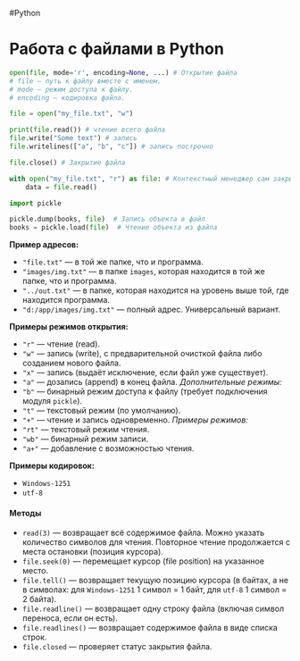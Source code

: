 #Python

# Работа с файлами в Python

```python
open(file, mode='r', encoding=None, ...) # Открытие файла
# file — путь к файлу вместе с именем.
# mode — режим доступа к файлу.
# encoding — кодировка файла.

file = open("my_file.txt", "w")

print(file.read()) # чтение всего файла
file.write("Some text") # запись
file.writelines(["a", "b", "c"]) # запись построчно

file.close() # Закрытие файла

with open("my_file.txt", "r") as file: # Контекстный менеджер сам закрывает файл после завершения блока.
    data = file.read()

```

```python
import pickle

pickle.dump(books, file)  # Запись объекта в файл
books = pickle.load(file)  # Чтение объекта из файла
```

**Пример адресов:**
- `"file.txt"` — в той же папке, что и программа.
- `"images/img.txt"` — в папке `images`, которая находится в той же папке, что и программа.
- `"../out.txt"` — в папке, которая находится на уровень выше той, где находится программа.
- `"d:/app/images/img.txt"` — полный адрес. Универсальный вариант.

**Примеры режимов открытия:**
- `"r"` — чтение (read).
- `"w"` — запись (write), с предварительной очисткой файла либо созданием нового файла.
- `"x"` — запись (выдаёт исключение, если файл уже существует).
- `"a"` — дозапись (append) в конец файла.
*Дополнительные режимы:*
- `"b"` — бинарный режим доступа к файлу (требует подключения модуля `pickle`).
- `"t"` — текстовый режим (по умолчанию).
- `"+"` — чтение и запись одновременно.
*Примеры режимов:*
- `"rt"` — текстовый режим чтения.
- `"wb"` — бинарный режим записи.
- `"a+"` — добавление с возможностью чтения.

**Примеры кодировок:**
- `Windows-1251`
- `utf-8`


#### Методы
- `read(3)` — возвращает всё содержимое файла. Можно указать количество символов для чтения. Повторное чтение продолжается с места остановки (позиция курсора).
- `file.seek(0)` — перемещает курсор (file position) на указанное место.
- `file.tell()` — возвращает текущую позицию курсора (в байтах, а не в символах: для `Windows-1251` 1 символ = 1 байт, для `utf-8` 1 символ = 2 байта).
- `file.readline()` — возвращает одну строку файла (включая символ переноса, если он есть).
- `file.readlines()` — возвращает содержимое файла в виде списка строк.
- `file.closed` — проверяет статус закрытия файла.
